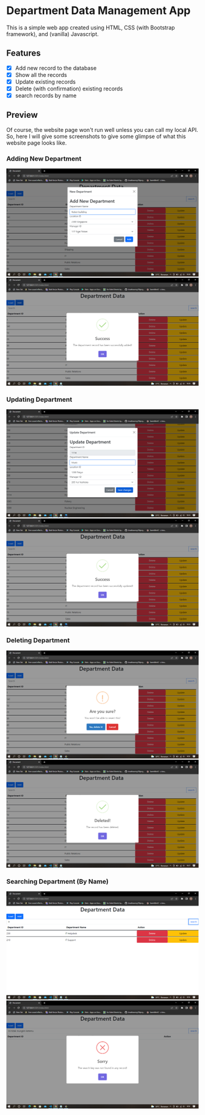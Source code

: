 # Department Data Management App
This is a simple web app created using HTML, CSS (with Bootstrap framework), and (vanilla) Javascript. 

## Features
- [x] Add new record to the database 
- [x] Show all the records
- [x] Update existing records
- [x] Delete (with confirmation) existing records
- [x] search records by name

## Preview
Of course, the website page won't run well unless you can call my local API. So, here I will give some screenshots to give some glimpse of what this website page looks like.
### Adding New Department
![add](preview/add.png)
![add_success](preview/add_success.png)

### Updating Department
![update](preview/update.png)
![update_success](preview/update_success.png)

### Deleting Department
![delete](preview/delete.png)
![delete_success](preview/delete_success.png)

### Searching Department (By Name)
![search](preview/search.png)
![search_noresult](preview/search_noresult.png)



